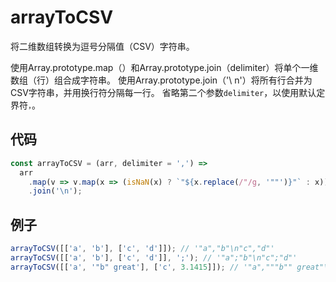 # arrayToCSV

将二维数组转换为逗号分隔值（CSV）字符串。

使用Array.prototype.map（）和Array.prototype.join（delimiter）将单个一维数组（行）组合成字符串。
使用Array.prototype.join（'\ n'）将所有行合并为CSV字符串，并用换行符分隔每一行。
省略第二个参数`delimiter`，以使用默认定界符`，`。

## 代码

```js
const arrayToCSV = (arr, delimiter = ',') =>
  arr
    .map(v => v.map(x => (isNaN(x) ? `"${x.replace(/"/g, '""')}"` : x)).join(delimiter))
    .join('\n');
```

## 例子

```js
arrayToCSV([['a', 'b'], ['c', 'd']]); // '"a","b"\n"c","d"'
arrayToCSV([['a', 'b'], ['c', 'd']], ';'); // '"a";"b"\n"c";"d"'
arrayToCSV([['a', '"b" great'], ['c', 3.1415]]); // '"a","""b"" great"\n"c",3.1415'
```

